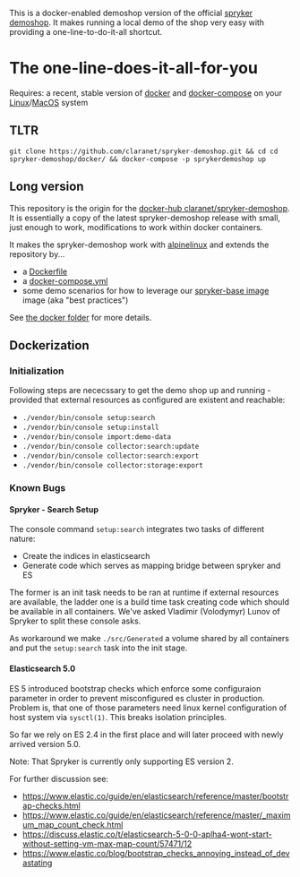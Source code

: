 
This is a docker-enabled demoshop version of the official [spryker demoshop](https://github.com/spryker/demoshop). It makes running a local demo of the shop very easy with providing a one-line-to-do-it-all shortcut.


# The one-line-does-it-all-for-you

Requires: a recent, stable version of [docker](https://docs.docker.com/) and [docker-compose](https://docs.docker.com/compose/) on your [Linux](https://docs.docker.com/engine/installation/linux/ubuntu/)/[MacOS](https://docs.docker.com/docker-for-mac/install/) system

## TLTR

```
git clone https://github.com/claranet/spryker-demoshop.git && cd cd spryker-demoshop/docker/ && docker-compose -p sprykerdemoshop up
```

## Long version

This repository is the origin for the [docker-hub claranet/spryker-demoshop](https://hub.docker.com/claranet/spryker-demoshop). It is essentially a copy of the latest spryker-demoshop release with small, just enough to work, modifications to work within docker containers.

It makes the spryker-demoshop work with [alpinelinux](https://alpinelinux.org/) and extends the repository by...

* a [Dockerfile](Dockerfile)
* a [docker-compose.yml](docker/docker-compose.yml)
* some demo scenarios for how to leverage our [spryker-base image](https://hub.docker.com/claranet/spryker-base) image (aka "best practices")

See [the docker folder](docker) for more details.

## Dockerization

### Initialization

Following steps are nececssary to get the demo shop up and running - provided that external resources as configured are existent and reachable:

* `./vendor/bin/console setup:search`
* `./vendor/bin/console setup:install`
* `./vendor/bin/console import:demo-data`
* `./vendor/bin/console collector:search:update`
* `./vendor/bin/console collector:search:export`
* `./vendor/bin/console collector:storage:export`


### Known Bugs

#### Spryker - Search Setup

The console command `setup:search` integrates two tasks of different nature: 

* Create the indices in elasticsearch 
* Generate code which serves as mapping bridge between spryker and ES

The former is an init task needs to be ran at runtime if external resources are
available, the ladder one is a build time task creating code which should be
available in all containers. We've asked Vladimir (Volodymyr) Lunov of Spryker
to split these console asks. 

As workaround we make `./src/Generated` a volume shared by all containers and
put the `setup:search` task into the init stage.

#### Elasticsearch 5.0

ES 5 introduced bootstrap checks which enforce some configuraion parameter in
order to prevent misconfigured es cluster in production. Problem is, that one of those parameters need linux kernel configuration of host system via `sysctl(1)`. This breaks isolation principles. 

So far we rely on ES 2.4 in the first place and will later proceed with newly arrived version 5.0.

Note: That Spryker is currently only supporting ES version 2.

For further discussion see: 

* https://www.elastic.co/guide/en/elasticsearch/reference/master/bootstrap-checks.html
* https://www.elastic.co/guide/en/elasticsearch/reference/master/_maximum_map_count_check.html
* https://discuss.elastic.co/t/elasticsearch-5-0-0-aplha4-wont-start-without-setting-vm-max-map-count/57471/12
* https://www.elastic.co/blog/bootstrap_checks_annoying_instead_of_devastating
